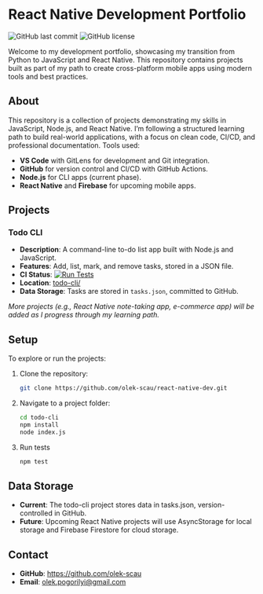 # React Native Development Portfolio

![GitHub last commit](https://img.shields.io/github/last-commit/olek-scau/react-native-dev)
![GitHub license](https://img.shields.io/github/license/olek-scau/react-native-dev)

Welcome to my development portfolio, showcasing my transition from Python to JavaScript and React Native. This repository contains projects built as part of my path to create cross-platform mobile apps using modern tools and best practices.

## About
This repository is a collection of projects demonstrating my skills in JavaScript, Node.js, and React Native. I’m following a structured learning path to build real-world applications, with a focus on clean code, CI/CD, and professional documentation. Tools used:
- **VS Code** with GitLens for development and Git integration.
- **GitHub** for version control and CI/CD with GitHub Actions.
- **Node.js** for CLI apps (current phase).
- **React Native** and **Firebase** for upcoming mobile apps.

## Projects
### Todo CLI
- **Description**: A command-line to-do list app built with Node.js and JavaScript.
- **Features**: Add, list, mark, and remove tasks, stored in a JSON file.
- **CI Status**: [![Run Tests](https://github.com/olek-scau/react-native-dev/workflows/Run%20Tests/badge.svg)](https://github.com/olek-scau/react-native-dev/actions/workflows/test.yml)
- **Location**: [todo-cli/](todo-cli/)
- **Data Storage**: Tasks are stored in `tasks.json`, committed to GitHub.

*More projects (e.g., React Native note-taking app, e-commerce app) will be added as I progress through my learning path.*

## Setup
To explore or run the projects:
1. Clone the repository:
   ```bash
   git clone https://github.com/olek-scau/react-native-dev.git
   ```

2. Navigate to a project folder:
   ```bash
   cd todo-cli
   npm install
   node index.js
   ```

3. Run tests
   ```bash
   npm test
   ```

## Data Storage
- **Current**: The todo-cli project stores data in tasks.json, version-controlled in GitHub.
- **Future**: Upcoming React Native projects will use AsyncStorage for local storage and Firebase Firestore for cloud storage.

## Contact
- **GitHub**: <https://github.com/olek-scau>
- **Email**: olek.pogorilyi@gmail.com
